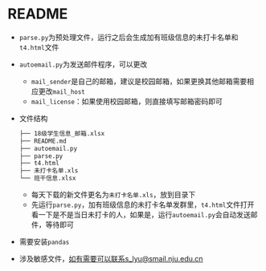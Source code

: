 # README

* `parse.py`为预处理文件，运行之后会生成加有班级信息的未打卡名单和`t4.html`文件

* `autoemail.py`为发送邮件程序，可以更改

  * `mail_sender`是自己的邮箱，建议是校园邮箱，如果更换其他邮箱需要相应更改`mail_host`
  * `mail_license`：如果使用校园邮箱，则直接填写邮箱密码即可

* 文件结构

  ```bash
  ├── 18级学生信息_邮箱.xlsx
  ├── README.md
  ├── autoemail.py
  ├── parse.py
  ├── t4.html
  ├── 未打卡名单.xls
  └── 班干信息.xlsx
  ```

  * 每天下载的新文件更名为`未打卡名单.xls`，放到目录下
  * 先运行`parse.py`，加有班级信息的未打卡名单发群里，`t4.html`文件打开看一下是不是当日未打卡的人，如果是，运行`autoemail.py`会自动发送邮件，等待即可

* 需要安装`pandas`
* 涉及敏感文件，如有需要可以联系s_lyu@smail.nju.edu.cn

